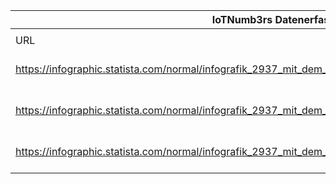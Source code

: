 |IoTNumb3rs Datenerfassung|||||||||||
| ---- | ---- | ---- | ---- | ---- | ---- | ---- | ---- | ---- | ---- | ---- |
||||||||||||
|URL|home_url|filename|device_class|device_count|market_class|market_volume|prognosis_year|publication_year|authorship_class|Dropbox folder|
|https://infographic.statista.com/normal/infografik_2937_mit_dem_Internet_of_Things_verbundenen_Geraete_n.jpg|https://de.statista.com/infografik/2937/mit-dem-internet-of-things-verbundenen-geraete/|file1_infografik_2937_mit_dem_Internet_of_Things_verbundenen_Geraete_n.jpg|Automobil|3750000000|||2020|2014|Journalist|JinlinHolic/20190113-1200|
|https://infographic.statista.com/normal/infografik_2937_mit_dem_Internet_of_Things_verbundenen_Geraete_n.jpg|https://de.statista.com/infografik/2937/mit-dem-internet-of-things-verbundenen-geraete/|file1_infografik_2937_mit_dem_Internet_of_Things_verbundenen_Geraete_n.jpg|Verbrauchen_sektor|12250000000|||2020|2014|Journalist|JinlinHolic/20190113-1200|
|https://infographic.statista.com/normal/infografik_2937_mit_dem_Internet_of_Things_verbundenen_Geraete_n.jpg|https://de.statista.com/infografik/2937/mit-dem-internet-of-things-verbundenen-geraete/|file1_infografik_2937_mit_dem_Internet_of_Things_verbundenen_Geraete_n.jpg|Business_sektor|9010000000|||2020|2014|Journalist|JinlinHolic/20190113-1200|
